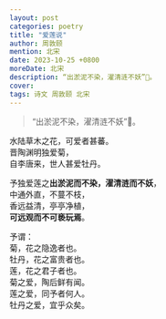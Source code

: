 ```yaml
---
layout: post
categories: poetry
title: "爱莲说"
author: 周敦颐
mention: 北宋
date: 2023-10-25 +0800
moreDate: 北宋
description: “出淤泥不染，濯清涟不妖”🤥。
cover: 
tags: 诗文 周敦颐 北宋
---
```


> “出淤泥不染，濯清涟不妖”🤥。

水陆草木之花，可爱者甚蕃。  
晋陶渊明独爱菊，  
自李唐来，世人甚爱牡丹。

予独爱莲之**出淤泥而不染，濯清涟而不妖**，  
中通外直，不蔓不枝，  
香远益清，亭亭净植，  
**可远观而不可亵玩焉**。

予谓：  
菊，花之隐逸者也。  
牡丹，花之富贵者也。  
莲，花之君子者也。  
菊之爱，陶后鲜有闻。  
莲之爱，同予者何人。  
牡丹之爱，宜乎众矣。